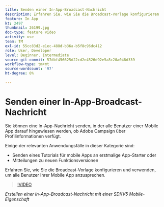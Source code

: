 ```yaml
---
title: Senden einer In-App-Broadcast-Nachricht
description: Erfahren Sie, wie Sie die Broadcast-Vorlage konfigurieren und verwenden, um alle Benutzer Ihrer Mobile App anzusprechen.
feature: In App
kt: 2497
thumbnail: 26199.jpg
doc-type: feature video
activity: use
team: TM
exl-id: 55cc83d2-e1ec-488d-b36a-b5f8c96dc412
role: User, Developer
level: Beginner, Intermediate
source-git-commit: 57dbf456625d22cd2e4526d92e5a8c20a048d339
workflow-type: tm+mt
source-wordcount: '97'
ht-degree: 8%

---
```


# Senden einer In-App-Broadcast-Nachricht

Sie können eine In-App-Nachricht senden, in der alle Benutzer einer Mobile App darauf hingewiesen werden, ob Adobe Campaign über Profilinformationen verfügt.

Einige der relevanten Anwendungsfälle in dieser Kategorie sind:

* Senden eines Tutorials für mobile Apps an erstmalige App-Starter oder
* Mitteilungen zu neuen Funktionsversionen

Erfahren Sie, wie Sie die Broadcast-Vorlage konfigurieren und verwenden, um alle Benutzer Ihrer Mobile App anzusprechen.

>[!VIDEO](https://video.tv.adobe.com/v/26199?quality=12)

*Erstellen einer In-App-Broadcast-Nachricht mit einer SDKV5 Mobile-Eigenschaft*
